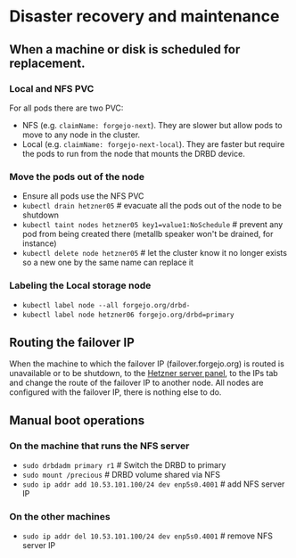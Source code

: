# Disaster recovery and maintenance

## When a machine or disk is scheduled for replacement.

### Local and NFS PVC

For all pods there are two PVC:

* NFS (e.g. `claimName: forgejo-next`). They are slower but allow pods to move to any node in the cluster.
* Local (e.g. `claimName: forgejo-next-local`). They are faster but require the pods to run from the node that mounts the DRBD device.

### Move the pods out of the node

* Ensure all pods use the NFS PVC
* `kubectl drain hetzner05` # evacuate all the pods out of the node to be shutdown
* `kubectl taint nodes hetzner05 key1=value1:NoSchedule` # prevent any pod from being created there (metallb speaker won't be drained, for instance)
* `kubectl delete node hetzner05` # let the cluster know it no longer exists so a new one by the same name can replace it

### Labeling the Local storage node

* `kubectl label node --all forgejo.org/drbd-`
* `kubectl label node hetzner06 forgejo.org/drbd=primary`

## Routing the failover IP

When the machine to which the failover IP (failover.forgejo.org) is routed is unavailable or to be shutdown, to the [Hetzner server panel](https://robot.hetzner.com/server), to the IPs tab and change the route of the failover IP to another node. All nodes are configured with the failover IP, there is nothing else to do.

## Manual boot operations

### On the machine that runs the NFS server

* `sudo drbdadm primary r1` # Switch the DRBD to primary
* `sudo mount /precious` # DRBD volume shared via NFS
* `sudo ip addr add 10.53.101.100/24 dev enp5s0.4001` # add NFS server IP

### On the other machines

* `sudo ip addr del 10.53.101.100/24 dev enp5s0.4001` # remove NFS server IP
